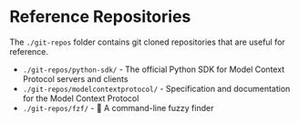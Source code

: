 # Reference Repositories

The `./git-repos` folder contains git cloned repositories that are useful for reference.

- `./git-repos/python-sdk/` - The official Python SDK for Model Context Protocol servers and clients
- `./git-repos/modelcontextprotocol/` - Specification and documentation for the Model Context Protocol
- `./git-repos/fzf/` - 🌸 A command-line fuzzy finder

